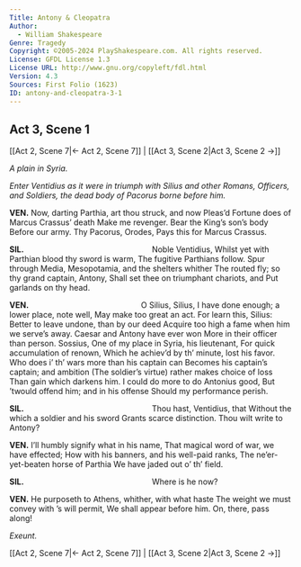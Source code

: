 ```yaml
---
Title: Antony & Cleopatra
Author: 
  - William Shakespeare
Genre: Tragedy
Copyright: ©2005-2024 PlayShakespeare.com. All rights reserved.
License: GFDL License 1.3
License URL: http://www.gnu.org/copyleft/fdl.html
Version: 4.3
Sources: First Folio (1623)
ID: antony-and-cleopatra-3-1
---
```


## Act 3, Scene 1
[[Act 2, Scene 7|← Act 2, Scene 7]] | [[Act 3, Scene 2|Act 3, Scene 2 →]]

*A plain in Syria.*

*Enter Ventidius as it were in triumph with Silius and other Romans, Officers, and Soldiers, the dead body of Pacorus borne before him.*

**VEN.**
Now, darting Parthia, art thou struck, and now
Pleas’d Fortune does of Marcus Crassus’ death
Make me revenger. Bear the King’s son’s body
Before our army. Thy Pacorus, Orodes,
Pays this for Marcus Crassus.

**SIL.**
                Noble Ventidius,
Whilst yet with Parthian blood thy sword is warm,
The fugitive Parthians follow. Spur through Media,
Mesopotamia, and the shelters whither
The routed fly; so thy grand captain, Antony,
Shall set thee on triumphant chariots, and
Put garlands on thy head.

**VEN.**
              O Silius, Silius,
I have done enough; a lower place, note well,
May make too great an act. For learn this, Silius:
Better to leave undone, than by our deed
Acquire too high a fame when him we serve’s away.
Caesar and Antony have ever won
More in their officer than person. Sossius,
One of my place in Syria, his lieutenant,
For quick accumulation of renown,
Which he achiev’d by th’ minute, lost his favor.
Who does i’ th’ wars more than his captain can
Becomes his captain’s captain; and ambition
(The soldier’s virtue) rather makes choice of loss
Than gain which darkens him.
I could do more to do Antonius good,
But ’twould offend him; and in his offense
Should my performance perish.

**SIL.**
                Thou hast, Ventidius, that
Without the which a soldier and his sword
Grants scarce distinction. Thou wilt write to Antony?

**VEN.**
I’ll humbly signify what in his name,
That magical word of war, we have effected;
How with his banners, and his well-paid ranks,
The ne’er-yet-beaten horse of Parthia
We have jaded out o’ th’ field.

**SIL.**
                Where is he now?

**VEN.**
He purposeth to Athens, whither, with what haste
The weight we must convey with ’s will permit,
We shall appear before him. On, there, pass along!

*Exeunt.*

[[Act 2, Scene 7|← Act 2, Scene 7]] | [[Act 3, Scene 2|Act 3, Scene 2 →]]